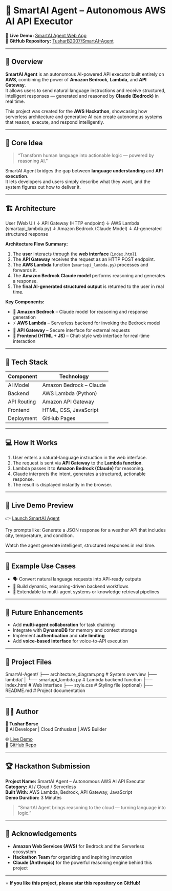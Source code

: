 # 🤖 SmartAI Agent – Autonomous AWS AI API Executor

🚀 **Live Demo:** [SmartAI Agent Web App](https://tusharb2007.github.io/SmartAI-Agent/)  
📂 **GitHub Repository:** [TusharB2007/SmartAI-Agent](https://github.com/TusharB2007/SmartAI-Agent)

---

## 🌟 Overview

**SmartAI Agent** is an autonomous AI-powered API executor built entirely on **AWS**, combining the power of **Amazon Bedrock**, **Lambda**, and **API Gateway**.  
It allows users to send natural language instructions and receive structured, intelligent responses — generated and reasoned by **Claude (Bedrock)** in real time.

This project was created for the **AWS Hackathon**, showcasing how serverless architecture and generative AI can create autonomous systems that reason, execute, and respond intelligently.

---

## 🧠 Core Idea

> “Transform human language into actionable logic — powered by reasoning AI.”

SmartAI Agent bridges the gap between **language understanding** and **API execution**.  
It lets developers and users simply describe what they want, and the system figures out how to deliver it.

---

## 🏗️ Architecture

User (Web UI)
↓
API Gateway (HTTP endpoint)
↓
AWS Lambda (smartapi_lambda.py)
↓
Amazon Bedrock (Claude Model)
↓
AI-generated structured response


**Architecture Flow Summary:**

1. The **user** interacts through the **web interface** (`index.html`).
2. The **API Gateway** receives the request as an HTTP POST endpoint.
3. The **AWS Lambda** function (`smartapi_lambda.py`) processes and forwards it.
4. The **Amazon Bedrock Claude model** performs reasoning and generates a response.
5. The **final AI-generated structured output** is returned to the user in real time.

**Key Components:**
- 🧠 **Amazon Bedrock** – Claude model for reasoning and response generation  
- ⚡ **AWS Lambda** – Serverless backend for invoking the Bedrock model  
- 🔗 **API Gateway** – Secure interface for external requests  
- 💬 **Frontend (HTML + JS)** – Chat-style web interface for real-time interaction  

---

## 🧩 Tech Stack

| Component | Technology |
|------------|-------------|
| AI Model | Amazon Bedrock – Claude |
| Backend | AWS Lambda (Python) |
| API Routing | Amazon API Gateway |
| Frontend | HTML, CSS, JavaScript |
| Deployment | GitHub Pages |

---

## 💻 How It Works

1. User enters a natural-language instruction in the web interface.  
2. The request is sent via **API Gateway** to the **Lambda function**.  
3. Lambda passes it to **Amazon Bedrock (Claude)** for reasoning.  
4. Claude interprets the intent, generates a structured, actionable response.  
5. The result is displayed instantly in the browser.

---

## 🎥 Live Demo Preview

👉 [Launch SmartAI Agent](https://tusharb2007.github.io/SmartAI-Agent/)  

Try prompts like:
Generate a JSON response for a weather API that includes city, temperature, and condition.


Watch the agent generate intelligent, structured responses in real time.

---

## 🧠 Example Use Cases

- 🗣️ Convert natural language requests into API-ready outputs  
- 🧩 Build dynamic, reasoning-driven backend workflows  
- 🤖 Extendable to multi-agent systems or knowledge retrieval pipelines  

---

## 🚀 Future Enhancements

- Add **multi-agent collaboration** for task chaining  
- Integrate with **DynamoDB** for memory and context storage  
- Implement **authentication** and **rate limiting**  
- Add **voice-based interface** for voice-to-API execution  

---

## 📜 Project Files

SmartAI-Agent/
├── architecture_diagram.png # System overview
├── lambda/
│ └── smartapi_lambda.py # Lambda backend function
├── index.html # Web interface
├── style.css # Styling file (optional)
├── README.md # Project documentation

---

## 🧑‍💻 Author

**👋 Tushar Borse**  
🚀 AI Developer | Cloud Enthusiast | AWS Builder  

🌐 [Live Demo](https://tusharb2007.github.io/SmartAI-Agent/)  
📂 [GitHub Repo](https://github.com/TusharB2007/SmartAI-Agent)

---

## 🏆 Hackathon Submission

**Project Name:** SmartAI Agent – Autonomous AWS AI API Executor  
**Category:** AI / Cloud / Serverless  
**Built With:** AWS Lambda, Bedrock, API Gateway, JavaScript  
**Demo Duration:** 3 Minutes  

> “SmartAI Agent brings reasoning to the cloud — turning language into logic.”

---

## 💖 Acknowledgements

- **Amazon Web Services (AWS)** for Bedrock and the Serverless ecosystem  
- **Hackathon Team** for organizing and inspiring innovation  
- **Claude (Anthropic)** for the powerful reasoning engine behind this project  

---

⭐ **If you like this project, please star this repository on GitHub!**
